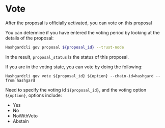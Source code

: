 # Vote

After the proposal is officially activated, you can vote on this proposal

 You can determine if you have entered the voting period by looking at the details of the proposal:

  ```bash
Hashgardcli gov proposal ${proposal_id} --trust-node
  ```

 In the result, ``` proposal_status ``` is the status of this proposal.

 If you are in the voting state, you can vote by doing the following:

  ```shell
Hashgardcli gov vote ${proposal_id} ${option} --chain-id=hashgard --from hashgard
  ```

Need to specify the voting id ```${proposal_id}```, and the voting option ```${option}```, options include: 

  - Yes
  - No
  - NoWithVeto
  - Abstain
